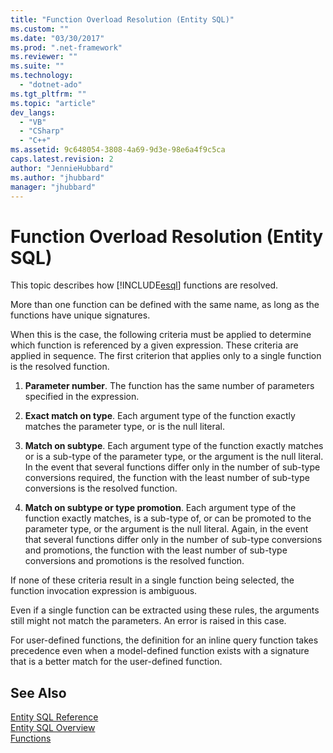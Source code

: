 ```yaml
---
title: "Function Overload Resolution (Entity SQL)"
ms.custom: ""
ms.date: "03/30/2017"
ms.prod: ".net-framework"
ms.reviewer: ""
ms.suite: ""
ms.technology: 
  - "dotnet-ado"
ms.tgt_pltfrm: ""
ms.topic: "article"
dev_langs: 
  - "VB"
  - "CSharp"
  - "C++"
ms.assetid: 9c648054-3808-4a69-9d3e-98e6a4f9c5ca
caps.latest.revision: 2
author: "JennieHubbard"
ms.author: "jhubbard"
manager: "jhubbard"
---
```

# Function Overload Resolution (Entity SQL)
This topic describes how [!INCLUDE[esql](../../../../../../includes/esql-md.md)] functions are resolved.  
  
 More than one function can be defined with the same name, as long as the functions have unique signatures.  
  
 When this is the case, the following criteria must be applied to determine which function is referenced by a given expression. These criteria are applied in sequence. The first criterion that applies only to a single function is the resolved function.  
  
1.  **Parameter number**. The function has the same number of parameters specified in the expression.  
  
2.  **Exact match on type**. Each argument type of the function exactly matches the parameter type, or is the null literal.  
  
3.  **Match on subtype**. Each argument type of the function exactly matches or is a sub-type of the parameter type, or the argument is the null literal. In the event that several functions differ only in the number of sub-type conversions required, the function with the least number of sub-type conversions is the resolved function.  
  
4.  **Match on subtype or type promotion**. Each argument type of the function exactly matches, is a sub-type of, or can be promoted to the parameter type, or the argument is the null literal. Again, in the event that several functions differ only in the number of sub-type conversions and promotions, the function with the least number of sub-type conversions and promotions is the resolved function.  
  
 If none of these criteria result in a single function being selected, the function invocation expression is ambiguous.  
  
 Even if a single function can be extracted using these rules, the arguments still might not match the parameters. An error is raised in this case.  
  
 For user-defined functions, the definition for an inline query function takes precedence even when a model-defined function exists with a signature that is a better match for the user-defined function.  
  
## See Also  
 [Entity SQL Reference](../../../../../../docs/framework/data/adonet/ef/language-reference/entity-sql-reference.md)   
 [Entity SQL Overview](../../../../../../docs/framework/data/adonet/ef/language-reference/entity-sql-overview.md)   
 [Functions](../../../../../../docs/framework/data/adonet/ef/language-reference/functions-entity-sql.md)
